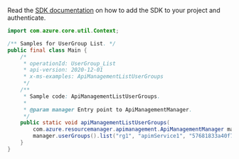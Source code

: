 Read the [SDK documentation](https://github.com/Azure/azure-sdk-for-java/blob/azure-resourcemanager-apimanagement_1.0.0-beta.2/sdk/apimanagement/azure-resourcemanager-apimanagement/README.md) on how to add the SDK to your project and authenticate.

```java
import com.azure.core.util.Context;

/** Samples for UserGroup List. */
public final class Main {
    /*
     * operationId: UserGroup_List
     * api-version: 2020-12-01
     * x-ms-examples: ApiManagementListUserGroups
     */
    /**
     * Sample code: ApiManagementListUserGroups.
     *
     * @param manager Entry point to ApiManagementManager.
     */
    public static void apiManagementListUserGroups(
        com.azure.resourcemanager.apimanagement.ApiManagementManager manager) {
        manager.userGroups().list("rg1", "apimService1", "57681833a40f7eb6c49f6acf", null, null, null, Context.NONE);
    }
}
```
